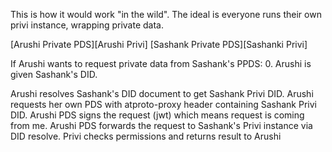 This is how it would work "in the wild".
The ideal is everyone runs their own privi instance, wrapping private data.

[Arushi Private PDS][Arushi Privi]
[Sashank Private PDS][Sashanki Privi]

If Arushi wants to request private data from Sashank's PPDS:
0. Arushi is given Sashank's DID.

Arushi resolves Sashank's DID document to get Sashank Privi DID.
Arushi requests her own PDS with atproto-proxy header containing Sashank Privi DID.
Arushi PDS signs the request (jwt) which means request is coming from me.
Arushi PDS forwards the request to Sashank's Privi instance via DID resolve.
Privi checks permissions and returns result to Arushi
